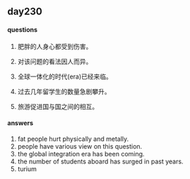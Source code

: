 ## day230

#### questions

1. 肥胖的人身心都受到伤害。

2. 对该问题的看法因人而异。

3. 全球一体化的时代(era)已经来临。

4. 过去几年留学生的数量急剧攀升。

5. 旅游促进国与国之间的相互。


#### answers

1. fat people hurt physically and metally.
2. people have various view on this question.
3. the global integration era has been coming.
4. the number of students aboard has surged in past years.
5. turium
